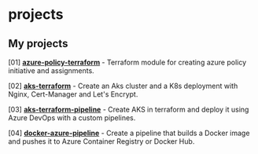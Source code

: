 # projects

## My projects

[01] [**azure-policy-terraform**](https://github.com/RustyTake-Off/azure-policy-terraform) - Terraform module for creating azure policy initiative and assignments.

[02] [**aks-terraform**](https://github.com/RustyTake-Off/aks-terraform) - Create an Aks cluster and a K8s deployment with Nginx, Cert-Manager and Let's Encrypt.

[03] [**aks-terraform-pipeline**](https://github.com/RustyTake-Off/aks-terraform) - Create AKS in terraform and deploy it using Azure DevOps with a custom pipelines.

[04] [**docker-azure-pipeline**](https://github.com/RustyTake-Off/docker-azure-pipeline) - Create a pipeline that builds a Docker image and pushes it to Azure Container Registry or Docker Hub.
